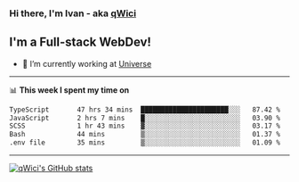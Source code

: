 ### Hi there, I'm Ivan - aka [qWici][website]

## I'm a Full-stack WebDev!
- 🔭 I’m currently working at [Universe][universe]

---

📊 **This week I spent my time on**
<!--START_SECTION:waka-->

```txt
TypeScript       47 hrs 34 mins  ██████████████████████░░░   87.42 %
JavaScript       2 hrs 7 mins    █░░░░░░░░░░░░░░░░░░░░░░░░   03.90 %
SCSS             1 hr 43 mins    ▓░░░░░░░░░░░░░░░░░░░░░░░░   03.17 %
Bash             44 mins         ▒░░░░░░░░░░░░░░░░░░░░░░░░   01.37 %
.env file        35 mins         ▒░░░░░░░░░░░░░░░░░░░░░░░░   01.09 %
```

<!--END_SECTION:waka-->

---

[![qWici's GitHub stats](https://github-readme-stats.vercel.app/api?username=qWici)](https://github.com/qWici/github-readme-stats)

[website]: https://devkucher.com
[twitter]: https://twitter.com/KucherDev
[linkedin]: https://www.linkedin.com/in/ivankucher
[universe]: https://universeapps.limited
